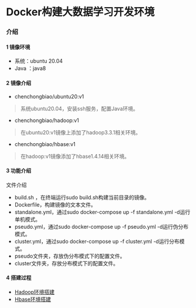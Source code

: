 # Docker构建大数据学习开发环境

### 介绍

#### 1 镜像环境

- 系统：ubuntu 20.04
- Java ：java8

#### 2 镜像介绍

- chenchongbiao/ubuntu20:v1

> 系统ubuntu20.04，安装ssh服务，配置Java环境。

- chenchongbiao/hadoop:v1

> 在ubuntu20:v1镜像上添加了hadoop3.3.1相关环境。

- chenchongbiao/hbase:v1

> 在hadoop:v1镜像添加了hbase1.4.14相关环境。

#### 3 功能介绍

文件介绍

- build.sh ，在终端运行sudo build.sh构建当前目录的镜像。
- Dockerfile，构建镜像的文本文件。
- standalone.yml，通过sudo docker-compose up -f standalone.yml -d运行单机模式。
- pseudo.yml，通过sudo docker-compose up -f pseudo.yml -d运行伪分布模式。
- cluster.yml，通过sudo docker-compose up -f cluster.yml -d运行分布模式。
- pseudo文件夹，存放伪分布模式下的配置文件。
- cluster文件夹，存放分布模式下的配置文件。

#### 4 搭建过程

- [Hadoop环境搭建](https://blog.csdn.net/weixin_45439281/article/details/126230105)
- [Hbase环境搭建](https://blog.csdn.net/weixin_45439281/article/details/126264975)
